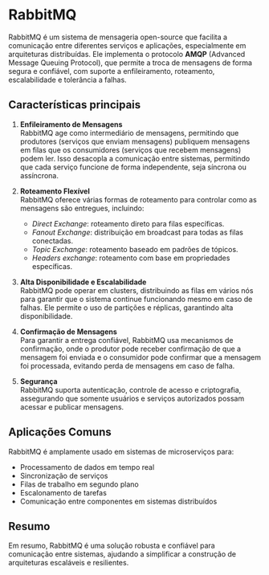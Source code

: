 # RabbitMQ

RabbitMQ é um sistema de mensageria open-source que facilita a comunicação entre diferentes serviços e aplicações, especialmente em arquiteturas distribuídas. Ele implementa o protocolo **AMQP** (Advanced Message Queuing Protocol), que permite a troca de mensagens de forma segura e confiável, com suporte a enfileiramento, roteamento, escalabilidade e tolerância a falhas.

## Características principais

1. **Enfileiramento de Mensagens**  
   RabbitMQ age como intermediário de mensagens, permitindo que produtores (serviços que enviam mensagens) publiquem mensagens em filas que os consumidores (serviços que recebem mensagens) podem ler. Isso desacopla a comunicação entre sistemas, permitindo que cada serviço funcione de forma independente, seja síncrona ou assíncrona.

2. **Roteamento Flexível**  
   RabbitMQ oferece várias formas de roteamento para controlar como as mensagens são entregues, incluindo:
   - *Direct Exchange*: roteamento direto para filas específicas.
   - *Fanout Exchange*: distribuição em broadcast para todas as filas conectadas.
   - *Topic Exchange*: roteamento baseado em padrões de tópicos.
   - *Headers exchange*: roteamento com base em propriedades específicas.

3. **Alta Disponibilidade e Escalabilidade**  
   RabbitMQ pode operar em clusters, distribuindo as filas em vários nós para garantir que o sistema continue funcionando mesmo em caso de falhas. Ele permite o uso de partições e réplicas, garantindo alta disponibilidade.

4. **Confirmação de Mensagens**  
   Para garantir a entrega confiável, RabbitMQ usa mecanismos de confirmação, onde o produtor pode receber confirmação de que a mensagem foi enviada e o consumidor pode confirmar que a mensagem foi processada, evitando perda de mensagens em caso de falha.

5. **Segurança**  
   RabbitMQ suporta autenticação, controle de acesso e criptografia, assegurando que somente usuários e serviços autorizados possam acessar e publicar mensagens.

## Aplicações Comuns

RabbitMQ é amplamente usado em sistemas de microserviços para:

- Processamento de dados em tempo real
- Sincronização de serviços
- Filas de trabalho em segundo plano
- Escalonamento de tarefas
- Comunicação entre componentes em sistemas distribuídos

## Resumo

Em resumo, RabbitMQ é uma solução robusta e confiável para comunicação entre sistemas, ajudando a simplificar a construção de arquiteturas escaláveis e resilientes.
